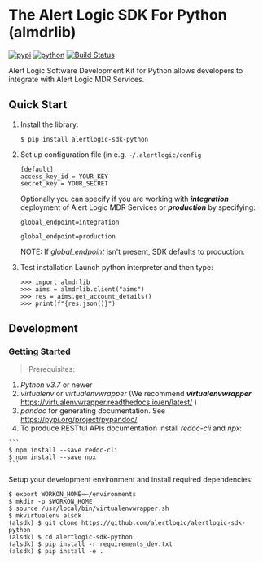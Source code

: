 # The Alert Logic SDK For Python (almdrlib)

[![pypi](https://img.shields.io/pypi/v/alertlogic-sdk-python.svg)](https://pypi.python.org/pypi/alertlogic-sdk-python)
[![python](https://img.shields.io/pypi/pyversions/alertlogic-sdk-python.svg)](https://pypi.python.org/pypi/alertlogic-sdk-python)
[![Build Status](https://travis-ci.com/alertlogic/alertlogic-sdk-python.svg?branch=master)](https://travis-ci.com/alertlogic/alertlogic-sdk-python)

Alert Logic Software Development Kit for Python allows developers to integrate with Alert Logic MDR Services.

## Quick Start
1. Install the library:

	```$ pip install alertlogic-sdk-python```

2. Set up configuration file (in e.g. ```~/.alertlogic/config```

	```
	[default]
	access_key_id = YOUR_KEY
	secret_key = YOUR_SECRET
	```

	Optionally you can specify if you are working with ***integration*** deployment of Alert Logic MDR Services or ***production*** by specifying:

	```
	global_endpoint=integration
	```

	```
	global_endpoint=production
	```

	NOTE: If *global_endpoint* isn't present, SDK defaults to production.

3. Test installation
Launch python interpreter and then type:

	```
	>>> import almdrlib
	>>> aims = almdrlib.client("aims")
	>>> res = aims.get_account_details()
	>>> print(f"{res.json()}")
	```


## Development

### Getting Started
> Prerequisites:
>
1. *Python v3.7* or newer
2. *virtualenv* or *virtualenvwrapper* (We recommend ***virtualenvwrapper***  <https://virtualenvwrapper.readthedocs.io/en/latest/> )
3. *pandoc* for generating documentation. See <https://pypi.org/project/pypandoc/>
4. To produce RESTful APIs documentation install *redoc-cli* and *npx*:
>
    ```
    $ npm install --save redoc-cli
    $ npm install --save npx
	```



Setup your development environment and install required dependencies:

```
$ export WORKON_HOME=~/environments
$ mkdir -p $WORKON_HOME
$ source /usr/local/bin/virtualenvwrapper.sh
$ mkvirtualenv alsdk
(alsdk) $ git clone https://github.com/alertlogic/alertlogic-sdk-python
(alsdk) $ cd alertlogic-sdk-python
(alsdk) $ pip install -r requirements_dev.txt
(alsdk) $ pip install -e .
```

